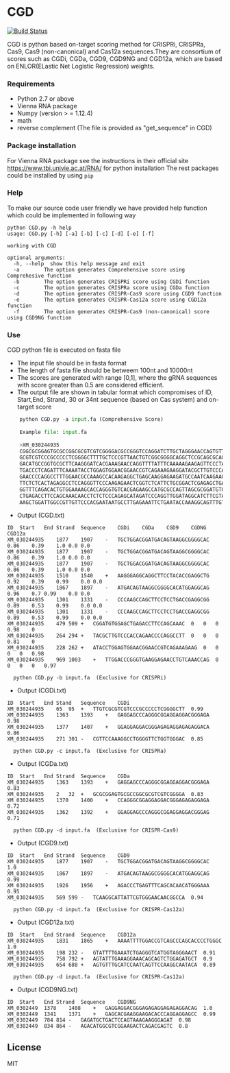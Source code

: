 # CGD
[![Build Status](https://travis-ci.org/joemccann/dillinger.svg?branch=master)](https://travis-ci.org/joemccann/dillinger)

CGD is python based on-target scoring method for CRISPRi, CRISPRa, Cas9, Cas9 (non-canonical) and Cas12a sequences.They are consortium of scores such as CGDi, CGDa, CGD9, CGD9NG and CGD12a, which are based on ENLOR(ELastic Net Logistic Regression) weights. 

### Requirements

  - Python 2.7 or above
  - Vienna RNA package
  - Numpy (version > = 1.12.4)
  - math
  - reverse complement (The file is provided as "get_sequence" in CGD)
  
### Package installation

For Vienna RNA package see the instructions in their official site https://www.tbi.univie.ac.at/RNA/ for python installation
The rest packages could be installed by using ```pip```

### Help
To make our source code user friendly we have provided help function which could be implemented in following way
```
python CGD.py -h help
usage: CGD.py [-h] [-a] [-b] [-c] [-d] [-e] [-f]

working with CGD

optional arguments:
  -h, --help  show this help message and exit
  -a        The option generates Comprehensive score using Comprehesive function
  -b        The option generates CRISPRi score using CGDi function
  -c        The option generates CRISPRa score using CGDa function
  -d        The option generates CRISPR-Cas9 score using CGD9 function
  -e        The option generates CRISPR-Cas12a score using CGD12a function
  -f        The option generates CRISPR-Cas9 (non-canonical) score using CGD9NG function
```    

### Use 
CGD python file is executed on fasta file
- The input file should be in fasta format 
- The length of fasta file should be betweem 100nt and 10000nt
- The scores are generated with range [0,1], where the gRNA sequences with score greater than 0.5 are considered efficient.
- The output file are shown in tabular format which compromises of ID, Start,End, Strand, 30 or 34nt sequence (based on Cas system)   and on-target score 
``` python
    python CGD.py -a input.fa (Comprehensive Score)
    
    Example file: input.fa 
    
    >XM_030244935
    CGGCGCGGAGTGCGCCGGCGCGTCGTCGGGGACGCCGGGTCCAGGATCTTGCTAGGGAACCAGTGTTGTC
    GCGTCGTCCCGCCCCCTCGGGGCTTTTGCTCCCGTTAACTGTCGGCGGGGCAGGCTCCGCAGCGCAGGGC
    GACATGCCGGTGCGCTTCAAGGGATCACGAAAGAACCAGGTTTTATTTCAAAAAGAAGAGTTCCCTACCA
    TGACCCTCAGATTTCAAAATACCTGGAGTGGAACGGAACCGTCAGAAAGAAGGATACGCTTGTCCCACCA
    GAACCCCAGGCCTTTGGAACGCCAAAGCCACAAGAGGCTGAGCAAGGAGAAGATGCCAATCAAGAAGCAG
    TTCTCTCACTAGAGGCCTCCAGGGTTCCCAAGAGAACTCGGTCTCATTCTGCGGACTCGAGAGCTGAAGG
    GGTTTCAGACACTGTGGAAAAGCACCAGGGTGTCACGAGAAGCCATGCGCCAGTTAGCGCGGATGTGGAG
    CTGAGACCTTCCAGCAAACAACCTCTCTCCCAGAGCATAGATCCCAGGTTGGATAGGCATCTTCGTAAGA
    AAGCTGGATTGGCCGTTGTTCCCACGAATAATGCCTTGAGAAATTCTGAATACCAAAGGCAGTTTGTTTG
```
- Output (CGD.txt)
```
ID	Start	End	Strand	Sequence	CGDi	CGDa	CGD9	CGDNG	CGD12a
XM_030244935	1877	1907	-	TGCTGGACGGATGACAGTAAGGCGGGGCAC	0.86	0.39	1.0	0.0	0.0
XM_030244935	1877	1907	-	TGCTGGACGGATGACAGTAAGGCGGGGCAC	0.86	0.39	1.0	0.0	0.0
XM_030244935	1877	1907	-	TGCTGGACGGATGACAGTAAGGCGGGGCAC	0.86	0.39	1.0	0.0	0.0
XM_030244935	1510	1540	+	AAGGGAGGCAGGCTTCCTACACCGAGGCTG	0.92	0.39	0.99	0.0	0.0
XM_030244935	1867	1897	-	ATGACAGTAAGGCGGGGCACATGGAGGCAG	0.96	0.7	0.99	0.0	0.0
XM_030244935	1301	1331	-	CCCAAGCCAGCTTCCTCCTGACCGAGGCGG	0.89	0.53	0.99	0.0	0.0
XM_030244935	1301	1331	-	CCCAAGCCAGCTTCCTCCTGACCGAGGCGG	0.89	0.53	0.99	0.0	0.0
XM_030244935	479	509	+	CGGATGTGGAGCTGAGACCTTCCAGCAAAC	0	0	0	0.98	0
XM_030244935	264	294	+	TACGCTTGTCCCACCAGAACCCCAGGCCTT	0	0	0	0.81	0
XM_030244935	228	262	+	ATACCTGGAGTGGAACGGAACCGTCAGAAAGAAG	0	0	0	0	0.98
XM_030244935	969	1003	+	TTGGACCCGGGTGAAGGAGAACCTGTCAAACCAG	0	0	0	0	0.97
```
```
  python CGD.py -b input.fa  (Exclusive for CRISPRi)
```
- Output (CGDi.txt)
```
ID	Start	End	Stand	Sequence	CGDi	
XM_030244935	65	95	+	TTGTCGCGTCGTCCCGCCCCCTCGGGGCTT	0.99
XM_030244935	1363	1393	+	GAGGAGCCCAGGGCGGAGGAGGACGGGAGA	0.98
XM_030244935	1377	1407	+	GGAGGAGGACGGGAGAGAGGAGAGAGGACA	0.86
XM_030244935	271	301	-	CGTTCCAAAGGCCTGGGGTTCTGGTGGGAC	0.85
```
```
  python CGD.py -c input.fa  (Exclusive for CRISPRa)
```
- Output (CGDa.txt)
```
ID	Start	End	Strand	Sequence	CGDa
XM_030244935	1363	1393	+	GAGGAGCCCAGGGCGGAGGAGGACGGGAGA	0.83
XM_030244935	2	32	+	GCGCGGAGTGCGCCGGCGCGTCGTCGGGGA	0.83
XM_030244935	1370	1400	+	CCAGGGCGGAGGAGGACGGGAGAGAGGAGA	0.72
XM_030244935	1362	1392	+	GGAGGAGCCCAGGGCGGAGGAGGACGGGAG	0.71
```
```
  python CGD.py -d input.fa  (Exclusive for CRISPR-Cas9)
```
- Output (CGD9.txt)
```
ID	Start	End	Strand	Sequence	CGD9
XM_030244935	1877	1907	-	TGCTGGACGGATGACAGTAAGGCGGGGCAC	1.0
XM_030244935	1867	1897	-	ATGACAGTAAGGCGGGGCACATGGAGGCAG	0.99
XM_030244935	1926	1956	+	AGACCCTGAGTTTCAGCACAACATGGGAAA	0.95
XM_030244935	569	599	-	TCAAGGCATTATTCGTGGGAACAACGGCCA	0.94
```
```
  python CGD.py -d input.fa  (Exclusive for CRISPR-Cas12a)
```
- Output (CGD12a.txt)
```
ID	Start	End	Strand	Sequence	CGD12a
XM_030244935	1831	1865	+	AAAATTTTGGACCGTCAGCCCAGCACCCCTGGGC	1.0
XM_030244935	198	232	-	GTATTTTGAAATCTGAGGGTCATGGTAGGGAACT	0.91
XM_030244935	758	792	+	AGTATTTGAAAGGAAACAGCAGTCTGGAGATGCT	0.9
XM_030244935	654	688	+	AGTGTTTGCATCCAATCAGTTCCAAGGCAATACA	0.89
```
```
  python CGD.py -d input.fa  (Exclusive for CRISPR-Cas12a)
```
- Output (CGD9NG.txt)
```
ID  Start	End	Strand	Sequence	CGD9NG
XM_0302449	1378	1408	+	GAGGAGGACGGGAGAGAGGAGAGAGGACAG	1.0
XM_0302449	1341	1371	+	GAGCACGAAGGAAGACACCCAGGAGGAGCC	0.99
XM_0302449	784	814	-	GAGATGCTGACTCCAGTAAAGAAGGGAGAT	0.98
XM_0302449	834	864	-	AGACATGGCGTCGGAAGACTCAGACGAGTC	0.8
```

License
----
MIT
